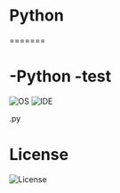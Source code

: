 # Python
=======
# -Python -test
![OS](https://img.shields.io/badge/platform-linux--64%20%7C%20win--32%20%7C%20win--64-%23373737)   ![IDE](https://img.shields.io/badge/Python-v3.6.8-%23373737) 

.py

# License 
![License](https://img.shields.io/badge/license-MIT-%23373737)

